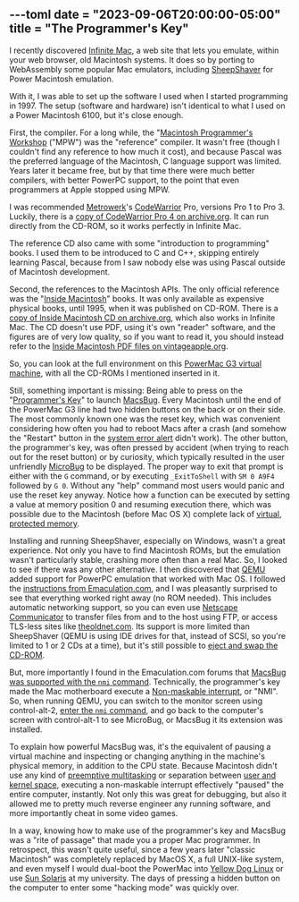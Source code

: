 ---toml
date = "2023-09-06T20:00:00-05:00"
title = "The Programmer's Key"
---

I recently discovered [Infinite Mac](https://infinitemac.org/), a web site that lets you emulate, within your web browser, old Macintosh systems. It does so by porting to WebAssembly some popular Mac emulators, including [SheepShaver](https://sheepshaver.cebix.net/) for Power Macintosh emulation.

With it, I was able to set up the software I used when I started programming in 1997. The setup (software and hardware) isn't identical to what I used on a Power Macintosh 6100, but it's close enough.

First, the compiler. For a long while, the "[Macintosh Programmer's Workshop](https://en.wikipedia.org/wiki/Macintosh_Programmer%27s_Workshop) ("MPW") was the "reference" compiler. It wasn't free (though I couldn't find any reference to how much it cost), and because Pascal was the preferred language of the Macintosh, C language support was limited. Years later it became free, but by that time there were much better compilers, with better PowerPC support, to the point that even programmers at Apple stopped using MPW.

I was recommended [Metrowerk](https://en.wikipedia.org/wiki/Metrowerks)'s [CodeWarrior](https://en.wikipedia.org/wiki/CodeWarrior) Pro, versions Pro 1 to Pro 3. Luckily, there is a [copy of CodeWarrior Pro 4 on archive.org](https://archive.org/details/cwpro4/). It can run directly from the CD-ROM, so it works perfectly in Infinite Mac.

The reference CD also came with some "introduction to programming" books. I used them to be introduced to C and C++, skipping entirely learning Pascal, because from I saw nobody else was using Pascal outside of Macintosh development.

Second, the references to the Macintosh APIs. The only official reference was the "[Inside Macintosh](https://en.wikipedia.org/wiki/Inside_Macintosh)" books. It was only available as expensive physical books, until 1995, when it was published on CD-ROM. There is a [copy of Inside Macintosh CD on archive.org](https://archive.org/details/Inside_Macintosh_CD-ROM_1995), which also works in Infinite Mac. The CD doesn't use PDF, using it's own "reader" software, and the figures are of very low quality, so if you want to read it, you should instead refer to the [Inside Macintosh PDF files on vintageapple.org](https://vintageapple.org/inside_r/).

So, you can look at the full environment on this [PowerMac G3 virtual machine](https://infinitemac.org/2000/Mac%20OS%209.0.4?saved_hd=true&cdrom=https%3A%2F%2Farchive.org%2Fdownload%2Fcwpro4%2FCW4MACTOOLS.ISO&cdrom=https%3A%2F%2Farchive.org%2Fdownload%2Fcwpro4%2FCW_PRO4_REF.ISO&cdrom=https%3A%2F%2Farchive.org%2Fdownload%2FInside_Macintosh_CD-ROM_1995%2FInside%2520Macintosh%2520CD-ROM_1995%2520%2528CD%2529.toast), with all the CD-ROMs I mentioned inserted in it.

Still, something important is missing: Being able to press on the "[Programmer's Key](https://en.wikipedia.org/wiki/Programmer%27s_key)" to launch [MacsBug](https://en.wikipedia.org/wiki/MacsBug). Every Macintosh until the end of the PowerMac G3 line had two hidden buttons on the back or on their side. The most commonly known one was the reset key, which was convenient considering how often you had to reboot Macs after a crash (and somehow the "Restart" button in the [system error alert](https://en.wikipedia.org/wiki/Bomb_%28icon%29) didn't work). The other button, the programmer's key, was often pressed by accident (when trying to reach out for the reset button) or by curiosity, which typically resulted in the user unfriendly [MicroBug](https://developer.apple.com/library/archive/technotes/tn/tn1136.html) to be displayed. The proper way to exit that prompt is either with the `G` command, or by executing `_ExitToShell` with `SM 0 A9F4` followed by `G 0`. Without any "help" command most users would panic and use the reset key anyway. Notice how a function can be executed by setting a value at memory position 0 and resuming execution there, which was possible due to the Macintosh (before Mac OS X) complete lack of [virtual](https://en.wikipedia.org/wiki/Virtual_memory), [protected memory](https://en.wikipedia.org/wiki/Memory_protection).

Installing and running SheepShaver, especially on Windows, wasn't a great experience. Not only you have to find Macintosh ROMs, but the emulation wasn't particularly stable, crashing more often than a real Mac. So, I looked to see if there was any other alternative. I then discovered that [QEMU](https://www.qemu.org/) added support for PowerPC emulation that worked with Mac OS. I followed the [instructions from Emaculation.com](https://www.emaculation.com/doku.php/ppc-osx-on-qemu-for-windows), and I was pleasantly surprised to see that everything worked right away (no ROM needed). This includes automatic networking support, so you can even use [Netscape Communicator](https://en.wikipedia.org/wiki/Netscape_Communicator) to transfer files from and to the host using FTP, or access TLS-less sites like [theoldnet.com](http://theoldnet.com/). Its support is more limited than SheepShaver (QEMU is using IDE drives for that, instead of SCSI, so you're limited to 1 or 2 CDs at a time), but it's still possible to [eject and swap the CD-ROM](https://www.linux-kvm.org/page/Change_cdrom).

But, more importantly I found in the Emaculation.com forums that [MacsBug was supported with the `nmi` command](https://www.emaculation.com/forum/viewtopic.php?p=60310). Technically, the programmer's key made the Mac motherboard execute a [Non-maskable interrupt](https://en.wikipedia.org/wiki/Non-maskable_interrupt), or "NMI". So, when running QEMU, you can switch to the monitor screen using control-alt-2, [enter the `nmi` command](https://www.qemu.org/docs/master/system/monitor.html?highlight=nmi), and go back to the computer's screen with control-alt-1 to see MicroBug, or MacsBug it its extension was installed.

To explain how powerful MacsBug was, it's the equivalent of pausing a virtual machine and inspecting or changing anything in the machine's physical memory, in addition to the CPU state. Because Macintosh didn't use any kind of [preemptive multitasking](https://en.wikipedia.org/wiki/Preemption_%28computing%29#PREEMPTIVE) or separation between [user and kernel space](https://en.wikipedia.org/wiki/User_space_and_kernel_space), executing a non-maskable interrupt effectively "paused" the entire computer, instantly. Not only this was great for debugging, but also it allowed me to pretty much reverse engineer any running software, and more importantly cheat in some video games.

In a way, knowing how to make use of the programmer's key and MacsBug was a "rite of passage" that made you a proper Mac programmer. In retrospect, this wasn't quite useful, since a few years later "classic Macintosh" was completely replaced by MacOS X, a full UNIX-like system, and even myself I would dual-boot the PowerMac into [Yellow Dog Linux](https://en.wikipedia.org/wiki/Yellow_Dog_Linux) or use [Sun Solaris](https://en.wikipedia.org/wiki/Oracle_Solaris) at my university. The days of pressing a hidden button on the computer to enter some "hacking mode" was quickly over.
